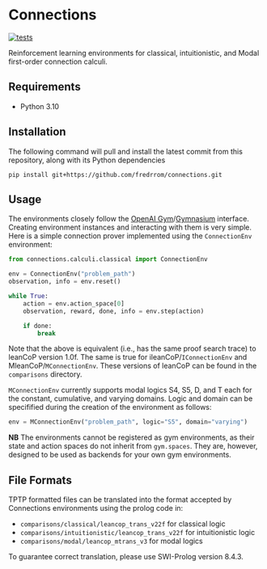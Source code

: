 # Connections

[![tests](https://github.com/fredrrom/CoPs/actions/workflows/python-app.yml/badge.svg?branch=main)](https://github.com/fredrrom/CoPs/actions/workflows/python-app.yml)

Reinforcement learning environments for classical, intuitionistic, and Modal first-order connection calculi. 

## Requirements

 - Python 3.10

## Installation

The following command will pull and install the latest commit from this repository, along with its Python dependencies

```
pip install git+https://github.com/fredrrom/connections.git 
```

## Usage

The environments closely follow the [OpenAI Gym](https://www.gymlibrary.dev/)/[Gymnasium](https://gymnasium.farama.org/) interface. Creating environment instances and interacting with them is very simple. Here is a simple connection prover implemented using the `ConnectionEnv` environment:

```python
from connections.calculi.classical import ConnectionEnv

env = ConnectionEnv("problem_path")
observation, info = env.reset()

while True:
    action = env.action_space[0]
    observation, reward, done, info = env.step(action)

    if done:
        break
```

Note that the above is equivalent (i.e., has the same proof search trace) to leanCoP version 1.0f. The same is true for ileanCoP/`IConnectionEnv` and MleanCoP/`MConnectionEnv`. These versions of leanCoP can be found in the `comparisons` directory.

`MConnectionEnv` currently supports modal logics S4, S5, D, and T each for the constant, cumulative, and varying domains. Logic and domain can be specifified during the creation of the environment as follows:

```python
env = MConnectionEnv("problem_path", logic="S5", domain="varying")
```

**NB** The environments cannot be registered as gym environments, as their state and action spaces do not inherit from `gym.spaces`. 
They are, however, designed to be used as backends for your own gym environments.

## File Formats

TPTP formatted files can be translated into the format accepted by Connections environments using the prolog code in:
- `comparisons/classical/leancop_trans_v22f` for classical logic
- `comparisons/intuitionistic/leancop_trans_v22f` for intuitionistic logic
- `comparisons/modal/leancop_mtrans_v3` for modal logics

To guarantee correct translation, please use SWI-Prolog version 8.4.3.
